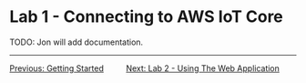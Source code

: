 # Lab 1 - Connecting to AWS IoT Core
TODO: Jon will add documentation.

---
[Previous: Getting Started](0-getting-started.md)&nbsp;&nbsp;&nbsp;&nbsp;&nbsp;&nbsp;&nbsp;&nbsp;&nbsp;&nbsp;[Next: Lab 2 - Using The Web Application](2-webapp.md)